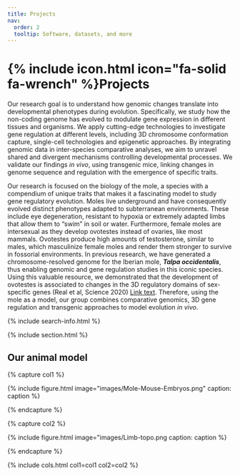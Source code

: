 ```yaml
---
title: Projects
nav:
  order: 2
  tooltip: Software, datasets, and more
---
```


# {% include icon.html icon="fa-solid fa-wrench" %}Projects

Our research goal is to understand how genomic changes translate into developmental phenotypes during evolution. Specifically, we study how the non-coding genome has evolved to modulate gene expression in different tissues and organisms.
We apply cutting-edge technologies to investigate gene regulation at different levels, including 3D chromosome conformation capture, single-cell technologies and epigenetic approaches. By integrating genomic data in inter-species comparative analyses, we aim to unravel shared and divergent mechanisms controlling developmental processes. We validate our findings _in vivo_, using transgenic mice, linking changes in genome sequence and regulation with the emergence of specific traits.

Our research is focused on the biology of the mole, a species with a compendium of unique traits that makes it a fascinating model to study gene regulatory evolution. Moles live underground and have consequently evolved distinct phenotypes adapted to subterranean environments. These include eye degeneration, resistant to hypoxia or extremely adapted limbs that allow them to “swim” in soil or water. Furthermore, female moles are intersexual as they develop ovotestes instead of ovaries, like most mammals. Ovotestes produce high amounts of testosterone, similar to males, which masculinize female moles and render them stronger to survive in fossorial environments. In previous research, we have generated a chromosome-resolved genome for the Iberian mole, **_Talpa occidentalis_**, thus enabling genomic and gene regulation studies in this iconic species. Using this valuable resource, we demonstrated that the development of ovotestes is associated to changes in the 3D regulatory domains of sex-specific genes (Real et al, Science 2020) [Link text]([https://some-website.org/](https://www.science.org/doi/10.1126/science.aaz2582)). Therefore, using the mole as a model, our group combines comparative genomics, 3D gene regulation and transgenic approaches to model evolution _in vivo_.

{% include search-info.html %}

{% include section.html %}

## Our animal model

{% capture col1 %}

{%
  include figure.html
  image="images/Mole-Mouse-Embryos.png"
  caption: caption
%}

{% endcapture %}

{% capture col2 %}

{%
  include figure.html
  image="images/Limb-topo.png
  caption: caption
%}

{% endcapture %}

{% include cols.html col1=col1 col2=col2 %}
